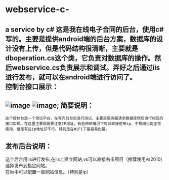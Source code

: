 # webservice-c-
a service by c#
这是我在线电子合同的后台，使用c#写的。主要是提供android端的后台方案，数据库的设计没有上传，但是代码结构很清晰，主要就是dboperation.cs这个类，它负责对数据库的操作。然后webservice.cs负责展示和调试。弄好之后通过iis进行发布，就可以在android端进行访问了。   <br/>
控制台接口展示：
-----------------------------------
![image]("https://github.com/zengsang/webservice-c-/blob/master/image/show1.png")
![image]("https://github.com/zengsang/webservice-c-/blob/master/image/show2.png");
简要说明：
-----------------------------------
    这个控制台是一个测试平台，在写完后台后进行测试，主要是服务器请求数据库然后进行相应的接口实现。在这里主要就是要注意IP地址，有些网络情况下可以直接使用ip，手机端也能正常使用，但是有些ip地址却不行。特别是在WiFi下最容易出错。
发布后台说明：
-----------------------------------
这个后台用iis进行发布,在iis上建立网站,vs可以直接右击项目（推荐使用vs2010）选择发布到指定网站。  <br/>在iis中可以配置一些网站信息。（特别是ip）

